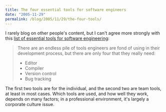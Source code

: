 ```yaml
---
title: The four essential tools for software engineers
date: "2005-11-29"
permalink: /blog/2005/11/29/the-four-tools/
---
```

I rarely blog on other people's content, but I can't agree more strongly with this [list of essential tools for software engineering][1]:

> There are an endless pile of tools engineers are fond of using in their development process, but there are only four that they really need:
> 
> *   Editor
> *   Compiler
> *   Version control
> *   Bug tracking

The first two tools are for the individual, and the second two are team tools, at least in most cases. Which tools are used, and how well they work, depends on many factors; in a professional environment, it's largely a corporate culture issue.

 [1]: http://www.randsinrepose.com/archives/2004/07/10/what_to_do_when_youre_screwed.html
